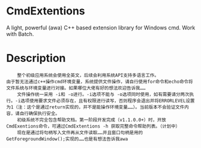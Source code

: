 # CmdExtentions
A light, powerful (awa) C++ based extension library for Windows cmd. Work with Batch.

# Description
```
    整个初级应用系统会使用全英文，后续会利用系统API支持多语言工作。
由于暂无法通过c++操作cmd环境变量，系统提供文件操作，请自行使用for命令和echo命令将文件系统与环境变量进行对接。如果哪位大佬有好的想法欢迎告诉我……
    文件操作统一采用 -i和 -o进行。-i选项不能与 -o选项同时使用，如有需要请分两次执行。-i选项使用要求文件必须存在，且有权限进行读写，否则程序会退出并将ERRORLEVEL设置为1（注：这个是通过return实现的，并不是能操作环境变量……）。当前版本不会验证文件内容，请自行确保执行安全。
    初级系统不完全包含帮助文档。第一阶段开发完成（v1.1.0.0+）时，开放CmdExentions命令，可通过CmdExtentions -h 获取完整命令帮助列表。（计划中）
    现在是通过将句柄写入文件再从文件读取……并且窗口句柄是用的GetForegroundWindow();实现的……也是有想法告诉我awa
```
